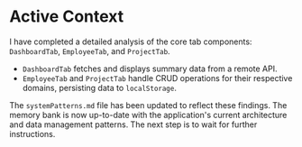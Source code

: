 # Active Context

I have completed a detailed analysis of the core tab components: `DashboardTab`, `EmployeeTab`, and `ProjectTab`.

- `DashboardTab` fetches and displays summary data from a remote API.
- `EmployeeTab` and `ProjectTab` handle CRUD operations for their respective domains, persisting data to `localStorage`.

The `systemPatterns.md` file has been updated to reflect these findings. The memory bank is now up-to-date with the application's current architecture and data management patterns. The next step is to wait for further instructions.
